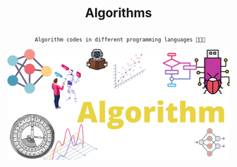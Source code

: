 
 <div align="center">
  
# Algorithms

```
  
 Algorithm codes in different programming languages 🐱‍👤🔢

```
  </div>

![](https://github.com/sazib0/image_for_repo/blob/98dcca9c390e1783cb8a46485e0bb85695fc70e0/coding/Algorithm.png)
